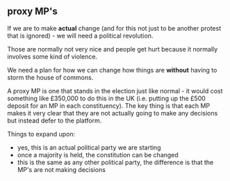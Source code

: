 ## proxy MP's

If we are to make **actual** change (and for this not just to be another protest that is ignored) - we will need a political revolution.

Those are normally not very nice and people get hurt because it normally involves some kind of violence.

We need a plan for how we can change how things are **without** having to storm the house of commons.

A proxy MP is one that stands in the election just like normal - it would cost something like £350,000 to do this in the UK (i.e. putting up the £500 deposit for an MP in each constituency).  The key thing is that each MP makes it very clear that they are not actually going to make any decisions but instead defer to the platform.

Things to expand upon:

 * yes, this is an actual political party we are starting
 * once a majority is held, the constitution can be changed
 * this is the same as any other political party, the difference is that the MP's are not making decisions